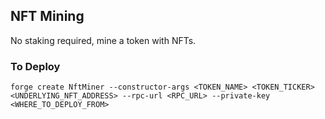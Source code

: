 ## NFT Mining

No staking required, mine a token with NFTs.

### To Deploy

`forge create NftMiner --constructor-args <TOKEN_NAME> <TOKEN_TICKER> <UNDERLYING_NFT_ADDRESS> --rpc-url <RPC_URL> --private-key <WHERE_TO_DEPLOY_FROM>`
